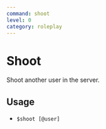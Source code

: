 ```yaml
---
command: shoot
level: 0
category: roleplay
---
```


# Shoot

Shoot another user in the server.

## Usage

 - `$shoot [@user]`
